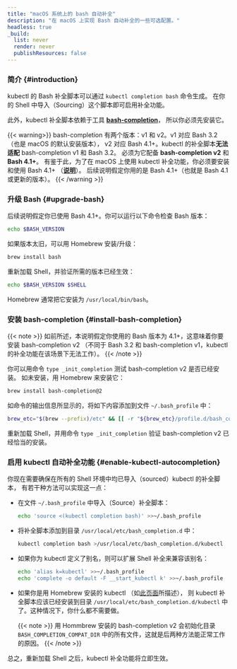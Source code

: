 ```yaml
---
title: "macOS 系统上的 bash 自动补全"
description: "在 macOS 上实现 Bash 自动补全的一些可选配置。"
headless: true
_build:
  list: never
  render: never
  publishResources: false
---
```


### 简介 {#introduction}

kubectl 的 Bash 补全脚本可以通过 `kubectl completion bash` 命令生成。
在你的 Shell 中导入（Sourcing）这个脚本即可启用补全功能。

此外，kubectl 补全脚本依赖于工具 [**bash-completion**](https://github.com/scop/bash-completion)，
所以你必须先安装它。

{{< warning>}}
bash-completion 有两个版本：v1 和 v2。v1 对应 Bash 3.2（也是 macOS 的默认安装版本），
v2 对应 Bash 4.1+。kubectl 的补全脚本**无法适配** bash-completion v1 和 Bash 3.2。
必须为它配备 **bash-completion v2** 和 **Bash 4.1+**。
有鉴于此，为了在 macOS 上使用 kubectl 补全功能，你必须要安装和使用 Bash 4.1+
（[**说明**](https://itnext.io/upgrading-bash-on-macos-7138bd1066ba)）。
后续说明假定你用的是 Bash 4.1+（也就是 Bash 4.1 或更新的版本）。
{{< /warning >}}

### 升级 Bash {#upgrade-bash}

后续说明假定你已使用 Bash 4.1+。你可以运行以下命令检查 Bash 版本：

```bash
echo $BASH_VERSION
```

如果版本太旧，可以用 Homebrew 安装/升级：

```bash
brew install bash
```

重新加载 Shell，并验证所需的版本已经生效：

```bash
echo $BASH_VERSION $SHELL
```

Homebrew 通常把它安装为 `/usr/local/bin/bash`。

### 安装 bash-completion {#install-bash-completion}

{{< note >}}
如前所述，本说明假定你使用的 Bash 版本为 4.1+，这意味着你要安装 bash-completion v2
（不同于 Bash 3.2 和 bash-completion v1，kubectl 的补全功能在该场景下无法工作）。
{{< /note >}}

你可以用命令 `type _init_completion` 测试 bash-completion v2 是否已经安装。
如未安装，用 Homebrew 来安装它：

```bash
brew install bash-completion@2
```

如命令的输出信息所显示的，将如下内容添加到文件 `~/.bash_profile` 中：

```bash
brew_etc="$(brew --prefix)/etc" && [[ -r "${brew_etc}/profile.d/bash_completion.sh" ]] && . "${brew_etc}/profile.d/bash_completion.sh"
```

重新加载 Shell，并用命令 `type _init_completion` 验证 bash-completion v2 已经恰当的安装。

### 启用 kubectl 自动补全功能 {#enable-kubectl-autocompletion}

你现在需要确保在所有的 Shell 环境中均已导入（sourced）kubectl 的补全脚本，
有若干种方法可以实现这一点：

- 在文件 `~/.bash_profile` 中导入（Source）补全脚本：

  ```bash
  echo 'source <(kubectl completion bash)' >>~/.bash_profile
  ```

- 将补全脚本添加到目录 `/usr/local/etc/bash_completion.d` 中：

  ```bash
  kubectl completion bash >/usr/local/etc/bash_completion.d/kubectl
  ```

- 如果你为 kubectl 定义了别名，则可以扩展 Shell 补全来兼容该别名：

  ```bash
  echo 'alias k=kubectl' >>~/.bash_profile
  echo 'complete -o default -F __start_kubectl k' >>~/.bash_profile
  ```

- 如果你是用 Homebrew 安装的 kubectl
  （如[此页面](/zh-cn/docs/tasks/tools/install-kubectl-macos/#install-with-homebrew-on-macos)所描述），
  则 kubectl 补全脚本应该已经安装到目录 `/usr/local/etc/bash_completion.d/kubectl`
  中了。这种情况下，你什么都不需要做。

  {{< note >}}
  用 Hommbrew 安装的 bash-completion v2 会初始化目录 `BASH_COMPLETION_COMPAT_DIR`
  中的所有文件，这就是后两种方法能正常工作的原因。
  {{< /note >}}

总之，重新加载 Shell 之后，kubectl 补全功能将立即生效。

